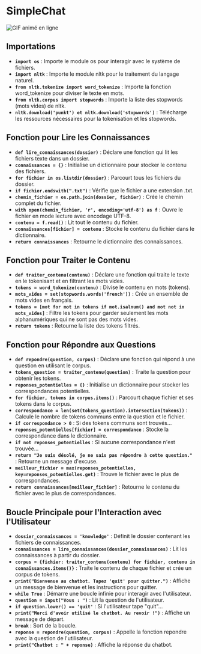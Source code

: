 # SimpleChat
<img src="https://i.giphy.com/media/v1.Y2lkPTc5MGI3NjExbW9sczhqeHk4bmJ4d2U0YTgxYWprcnRra3pxZzh1MWt3aTFmbzMwMiZlcD12MV9pbnRlcm5hbF9naWZfYnlfaWQmY3Q9Zw/20NLMBm0BkUOwNljwv/giphy.gif" alt="GIF animé en ligne" id="gif">

## Importations
- **`import os`** : Importe le module os pour interagir avec le système de fichiers.
- **`import nltk`** : Importe le module nltk pour le traitement du langage naturel.
- **`from nltk.tokenize import word_tokenize`** : Importe la fonction word_tokenize pour diviser le texte en mots.
- **`from nltk.corpus import stopwords`** : Importe la liste des stopwords (mots vides) de nltk.
- **`nltk.download('punkt') et nltk.download('stopwords')`** : Télécharge les ressources nécessaires pour la tokenisation et les stopwords.

## Fonction pour Lire les Connaissances
- **`def lire_connaissances(dossier)`** : Déclare une fonction qui lit les fichiers texte dans un dossier.
- **`connaissances = {}`** : Initialise un dictionnaire pour stocker le contenu des fichiers.
- **`for fichier in os.listdir(dossier)`** : Parcourt tous les fichiers du dossier.
- **`if fichier.endswith(".txt")`** : Vérifie que le fichier a une extension .txt.
- **`chemin_fichier = os.path.join(dossier, fichier)`** : Crée le chemin complet du fichier.
- **`with open(chemin_fichier, 'r', encoding='utf-8') as f`** : Ouvre le fichier en mode lecture avec encodage UTF-8.
- **`contenu = f.read()`** : Lit tout le contenu du fichier.
- **`connaissances[fichier] = contenu`** : Stocke le contenu du fichier dans le dictionnaire.
- **`return connaissances`** : Retourne le dictionnaire des connaissances.

## Fonction pour Traiter le Contenu
- **`def traiter_contenu(contenu)`** : Déclare une fonction qui traite le texte en le tokenisant et en filtrant les mots vides.
- **`tokens = word_tokenize(contenu)`** : Divise le contenu en mots (tokens).
- **`mots_vides = set(stopwords.words('french'))`** : Crée un ensemble de mots vides en français.
- **`tokens = [mot for mot in tokens if mot.isalnum() and mot not in mots_vides]`** : Filtre les tokens pour garder seulement les mots alphanumériques qui ne sont pas des mots vides.
- **`return tokens`** : Retourne la liste des tokens filtrés.

## Fonction pour Répondre aux Questions
- **`def repondre(question, corpus)`** : Déclare une fonction qui répond à une question en utilisant le corpus.
- **`tokens_question = traiter_contenu(question)`** : Traite la question pour obtenir les tokens.
- **`reponses_potentielles = {}`** : Initialise un dictionnaire pour stocker les correspondances potentielles.
- **`for fichier, tokens in corpus.items()`** : Parcourt chaque fichier et ses tokens dans le corpus.
- **`correspondance = len(set(tokens_question).intersection(tokens))`** : Calcule le nombre de tokens communs entre la question et le fichier.
- **`if correspondance > 0`** : Si des tokens communs sont trouvés...
- **`reponses_potentielles[fichier] = correspondance`** : Stocke la correspondance dans le dictionnaire.
- **`if not reponses_potentielles`** : Si aucune correspondance n'est trouvée...
- **`return "Je suis désolé, je ne sais pas répondre à cette question."`** : Retourne un message d'excuse.
- **`meilleur_fichier = max(reponses_potentielles, key=reponses_potentielles.get)`** : Trouve le fichier avec le plus de correspondances.
- **`return connaissances[meilleur_fichier]`** : Retourne le contenu du fichier avec le plus de correspondances.

## Boucle Principale pour l'Interaction avec l'Utilisateur
- **`dossier_connaissances = 'knowledge'`** : Définit le dossier contenant les fichiers de connaissances.
- **`connaissances = lire_connaissances(dossier_connaissances)`** : Lit les connaissances à partir du dossier.
- **`corpus = {fichier: traiter_contenu(contenu) for fichier, contenu in connaissances.items()}`** : Traite le contenu de chaque fichier et crée un corpus de tokens.<br>
- **`print("Bienvenue au chatbot. Tapez 'quit' pour quitter.")`** : Affiche un message de bienvenue et les instructions pour quitter.<br>
- **`while True`** : Démarre une boucle infinie pour interagir avec l'utilisateur.<br>
- **`question = input("Vous : ")`** : Lit la question de l'utilisateur.<br>
- **`if question.lower() == 'quit'`** : Si l'utilisateur tape "quit"...<br>
- **`print("Merci d'avoir utilisé le chatbot. Au revoir !")`** : Affiche un message de départ.<br>
- **`break`** : Sort de la boucle.<br>
- **`reponse = repondre(question, corpus)`** : Appelle la fonction repondre avec la question de l'utilisateur.<br>
- **`print("Chatbot : " + reponse)`** : Affiche la réponse du chatbot.